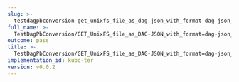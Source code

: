 ```yaml
---
slug: >-
  testdagpbconversion-get_unixfs_file_as_dag-json_with_format-dag-json_converts_to_the_expected_content-type-body
full_name: >-
  TestDagPbConversion/GET_UnixFS_file_as_DAG-JSON_with_format=dag-json_converts_to_the_expected_Content-Type/Body
outcome: pass
title: >-
  TestDagPbConversion/GET_UnixFS_file_as_DAG-JSON_with_format=dag-json_converts_to_the_expected_Content-Type/Body
implementation_id: kubo-ter
version: v0.0.2
---
```


